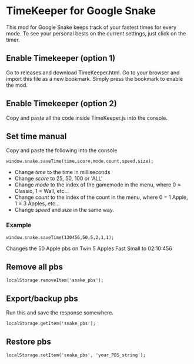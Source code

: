 # TimeKeeper for Google Snake
This mod for Google Snake keeps track of your fastest times for every mode. To see your personal bests on the current settings, just click on the timer.
## Enable Timekeeper (option 1)
Go to releases and download TimeKeeper.html. Go to your browser and import this file as a new bookmark. Simply press the bookmark to enable the mod.
## Enable Timekeeper (option 2)
Copy and paste all the code inside TimeKeeper.js into the console.
## Set time manual
Copy and paste the following into the console
```
window.snake.saveTime(time,score,mode,count,speed,size);
```
* Change *time* to the time in milliseconds
* Change *score* to 25, 50, 100 or 'ALL'
* Change *mode* to the index of the gamemode in the menu, where 0 = Classic, 1 = Wall, etc...
* Change *count* to the index of the count in the menu, where 0 = 1 Apple, 1 = 3 Apples, etc...
* Change *speed* and *size* in the same way.
### Example
```
window.snake.saveTime(130456,50,5,2,1,1);
```
Changes the 50 Apple pbs on Twin 5 Apples Fast Small to 02:10:456
## Remove all pbs
```
localStorage.removeItem('snake_pbs');
```
## Export/backup pbs
Run this and save the response somewhere.
```
localStorage.getItem('snake_pbs');
```
## Restore pbs
```
localStorage.setItem('snake_pbs', 'your_PBS_string');

